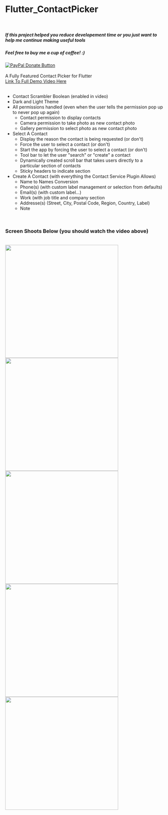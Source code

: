 # Flutter_ContactPicker

<br>
<h5>If this project helped you reduce developement time or you just want to help me continue making useful tools</h5>
<h5>Feel free to buy me a cup of coffee! :)</h5>
<a href="https://www.paypal.com/cgi-bin/webscr?cmd=_donations&business=bryan%2eo%2ecancel%40gmail%2ecom&lc=US&item_name=Cup%20Of%20Coffee&item_number=0000&no_note=0&currency_code=USD&bn=PP%2dDonationsBF%3abtn_donateCC_LG%2egif%3aNonHostedGuest">
  <img src="https://www.paypalobjects.com/en_US/i/btn/btn_donateCC_LG.gif" alt="PayPal Donate Button">
</a>
<br>
<br>
A Fully Featured Contact Picker for Flutter
<br>
<a href="https://drive.google.com/file/d/115UiE5IkwhYKzi-YUqcryfMY9SF-U1ts/view?usp=sharing">Link To Full Demo Video Here</a>
<br>
<br>
<ul>
  <li>Contact Scrambler Boolean (enabled in video)</li>
  <li>Dark and Light Theme</li>
  <li>
    All permissions handled (even when the user tells the permission pop up to never pop up again)
<ul>
    <li>Contact permission to display contacts</li>
    <li>Camera permission to take photo as new contact photo</li>
    <li>Gallery permission to select photo as new contact photo</li>
  </ul>
</li>
  <li>
    Select A Contact
    <ul>
      <li>Display the reason the contact is being requested (or don't)</li>
      <li>Force the user to select a contact (or don't)</li>
      <li>Start the app by forcing the user to select a contact (or don't)</li>
      <li>Tool bar to let the user "search" or "create" a contact</li>
      <li>Dynamically created scroll bar that takes users directly to a particular section of contacts</li>
      <li>Sticky headers to indicate section</li>
    </ul>
  </li>
  <li>
    Create A Contact (with everything the Contact Service Plugin Allows)
    <ul>
      <li>Name to Names Conversion</li>
      <li>Phone(s) (with custom label management or selection from defaults)</li>
      <li>Email(s) (with custom label...)</li>
      <li>Work (with job title and company section</li>
      <li>Addresse(s) (Street, City, Postal Code, Region, Country, Label)</li>
      <li>Note</li>
    </ul>
  </li>
</ul>
<br>
<h3>Screen Shoots Below (you should watch the video above)</h3>
<br>
<img src="https://drive.google.com/uc?export=download&id=117BJtWrcVH0wLgSFYqvurEThUwk2mVi_" width="360"/>
<img src="https://drive.google.com/uc?export=download&id=11LQyGoPBHWjBCS-Qvc75s3wE3Yrhfy2E" width="360"/>
<img src="https://drive.google.com/uc?export=download&id=11HJ7H45q5xIzf732XBqqvYPx070X06Ho" width="360"/>
<img src="https://drive.google.com/uc?export=download&id=118sdVH4nP4SNHxxI22U1HboscsGvtSJI" width="360"/>
<img src="https://drive.google.com/uc?export=download&id=11HmKQT9eAO_Ygd2-eUxNOtgTDDuUKkF_" width="360"/>
